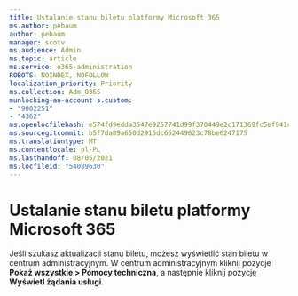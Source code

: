 ```yaml
---
title: Ustalanie stanu biletu platformy Microsoft 365
ms.author: pebaum
author: pebaum
manager: scotv
ms.audience: Admin
ms.topic: article
ms.service: o365-administration
ROBOTS: NOINDEX, NOFOLLOW
localization_priority: Priority
ms.collection: Adm_O365
munlocking-an-account s.custom:
- "9002251"
- "4362"
ms.openlocfilehash: e574fd9edda3547e9257741d99f370449e2c171369fc5ef941cadc4e70060f0d
ms.sourcegitcommit: b5f7da89a650d2915dc652449623c78be6247175
ms.translationtype: MT
ms.contentlocale: pl-PL
ms.lasthandoff: 08/05/2021
ms.locfileid: "54089630"
---
```

# <a name="find-the-status-of-your-microsoft-365-ticket"></a>Ustalanie stanu biletu platformy Microsoft 365

Jeśli szukasz aktualizacji stanu biletu, możesz wyświetlić stan biletu w centrum administracyjnym. W centrum administracyjnym kliknij pozycje **Pokaż wszystkie > Pomocy techniczna**, a następnie kliknij pozycję **Wyświetl żądania usługi**.
